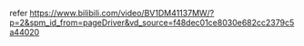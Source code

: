 refer https://www.bilibili.com/video/BV1DM41137MW/?p=2&spm_id_from=pageDriver&vd_source=f48dec01ce8030e682cc2379c5a44020

